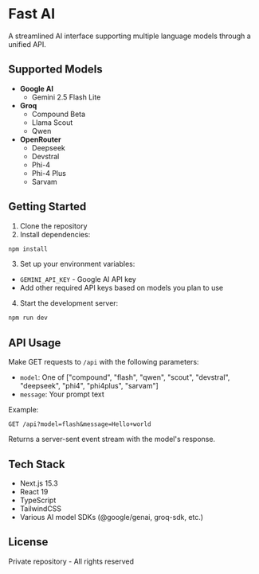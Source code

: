 # Fast AI

A streamlined AI interface supporting multiple language models through a unified API.

## Supported Models

- **Google AI**
  - Gemini 2.5 Flash Lite
- **Groq**
  - Compound Beta
  - Llama Scout
  - Qwen
- **OpenRouter**
  - Deepseek
  - Devstral
  - Phi-4
  - Phi-4 Plus
  - Sarvam

## Getting Started

1. Clone the repository
2. Install dependencies:

```bash
npm install
```

3. Set up your environment variables:

- `GEMINI_API_KEY` - Google AI API key
- Add other required API keys based on models you plan to use

4. Start the development server:

```bash
npm run dev
```

## API Usage

Make GET requests to `/api` with the following parameters:

- `model`: One of ["compound", "flash", "qwen", "scout", "devstral", "deepseek", "phi4", "phi4plus", "sarvam"]
- `message`: Your prompt text

Example:

```
GET /api?model=flash&message=Hello+world
```

Returns a server-sent event stream with the model's response.

## Tech Stack

- Next.js 15.3
- React 19
- TypeScript
- TailwindCSS
- Various AI model SDKs (@google/genai, groq-sdk, etc.)

## License

Private repository - All rights reserved
